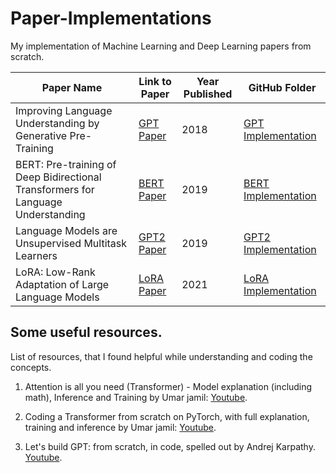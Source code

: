 # Paper-Implementations
My implementation of Machine Learning and Deep Learning papers from scratch.

| Paper Name | Link to Paper | Year Published | GitHub Folder |
|------------|----------------|---------------|---------------|
| Improving Language Understanding by Generative Pre-Training| [GPT Paper](https://s3-us-west-2.amazonaws.com/openai-assets/research-covers/language-unsupervised/language_understanding_paper.pdf) | 2018 | [GPT Implementation](./GPT) |
| BERT: Pre-training of Deep Bidirectional Transformers for Language Understanding | [BERT Paper](https://arxiv.org/abs/1810.04805) | 2019 | [BERT Implementation](./BERT) |
| Language Models are Unsupervised Multitask Learners | [GPT2 Paper](https://arxiv.org/abs/1810.04805) | 2019 | [GPT2 Implementation](./GPT2) |
| LoRA: Low-Rank Adaptation of Large Language Models | [LoRA Paper](https://arxiv.org/abs/2106.09685) | 2021 | [LoRA Implementation](./LoRA) |

## Some useful resources.
List of resources, that I found helpful while understanding and coding the concepts.

1. Attention is all you need (Transformer) - Model explanation (including math), Inference and Training by Umar jamil: [Youtube](https://www.youtube.com/watch?v=bCz4OMemCcA&t=3016s).

2. Coding a Transformer from scratch on PyTorch, with full explanation, training and inference by Umar jamil: [Youtube](https://www.youtube.com/watch?v=ISNdQcPhsts).

3. Let's build GPT: from scratch, in code, spelled out by Andrej Karpathy. [Youtube](https://www.youtube.com/watch?v=kCc8FmEb1nY).